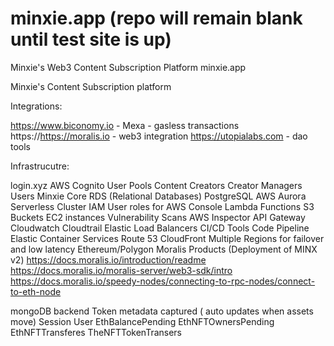 # minxie.app (repo will remain blank until test site is up)
Minxie's Web3 Content Subscription Platform
minxie.app

Minxie's Content Subscription platform

Integrations:

https://www.biconomy.io - Mexa - gasless transactions
https://https://moralis.io - web3 integration
https://utopialabs.com - dao tools

Infrastrucutre:

login.xyz
AWS
Cognito User Pools
Content Creators
Creator Managers
Users
Minxie Core
RDS (Relational Databases)
PostgreSQL
AWS Aurora
Serverless
Cluster
IAM User roles for AWS Console
Lambda Functions
S3 Buckets
EC2 instances
Vulnerability Scans
AWS Inspector
API Gateway
Cloudwatch
Cloudtrail
Elastic Load Balancers
CI/CD Tools
Code Pipeline
Elastic Container Services
Route 53
CloudFront
Multiple Regions for failover and low latency
Ethereum/Polygon
Moralis Products (Deployment of MINX v2)
https://docs.moralis.io/introduction/readme
https://docs.moralis.io/moralis-server/web3-sdk/intro
https://docs.moralis.io/speedy-nodes/connecting-to-rpc-nodes/connect-to-eth-node

mongoDB backend
Token metadata captured ( auto updates when assets move)
Session
User
EthBalancePending
EthNFTOwnersPending
EthNFTTransferes
TheNFTTokenTransers
